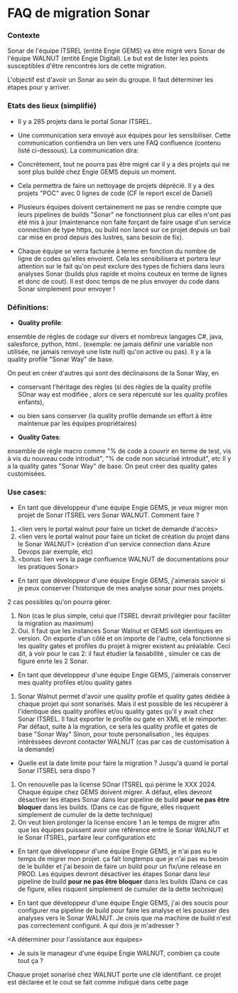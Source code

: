 # FAQ de migration Sonar

### Contexte

Sonar de l'équipe ITSREL (entité Engie GEMS) va être migré vers Sonar de l'équipe WALNUT (entité Engie Digital). Le but est de lister les points susceptibles d'être rencontrés lors de cette migration.

L'objectif est d'avoir un Sonar au sein du groupe. Il faut déterminer les étapes pour y arriver.

### Etats des lieux (simplifié)

- Il y a 285 projets dans le portal Sonar ITSREL.

- Une communication sera envoyé aux équipes pour les sensibiliser. Cette communication contiendra un lien vers une FAQ confluence (contenu listé ci-dessous).
La communication dira:

- Concrétement, tout ne pourra pas être migré car il y a des projets qui ne sont plus buildé chez Engie GEMS depuis un moment. 

- Cela permettra de faire un nettoyage de projets déprécié.
Il y a des projets "POC" avec 0 lignes de code (CF le report  excel de Daniel)

- Plusieurs équipes doivent certainement ne pas se rendre compte que leurs pipelines de builds "Sonar" ne fonctionnent plus car elles n'ont pas été mis à jour (maintenance non faite forçant de faire usage d'un service connection de type https, ou build non lancé sur ce projet depuis un bail car mise en prod depuis des lustres, sans besoin de fix).

- Chaque équipe se verra facturée à terme en fonction du nombre de ligne de codes qu'elles envoient. Cela les sensibilisera et portera leur attention sur le fait qu'on peut exclure des types de fichiers dans leurs analyses Sonar (builds plus rapide et moins couteux en terme de lignes et donc de cout). Il est donc temps de ne plus envoyer du code dans Sonar simplement pour envoyer !


### Définitions:

- **Quality profile**:

ensemble de règles de codage sur divers et nombreux langages C#, java, salesforce, python, html.. (exemple: ne jamais définir une variable non utilisée, ne jamais renvoyé une liste null) qu'on active ou pas).
Il y a la quality profile "Sonar Way" de base. 

On peut en créer d'autres qui sont des déclinaisons de la Sonar Way, en
- conservant l'héritage des règles (si des règles de la quality profile SOnar way est modifiée , alors ce sera répercuté sur les quality profiles enfants), 
- ou bien sans conserver (la quality profile demande un effort à être maintenue par les équipes propriétaires)

- **Quality Gates**:

ensemble de règle macro comme "% de code à couvrir en terme de test, vis à vis du nouveau code introduit", "% de code non sécurisé introduit", etc
Il y a la quality gates "Sonar Way" de base. On peut créer des quality gates customisées.

### Use cases:

- En tant que développeur d'une équipe Engie GEMS, je veux migrer mon projet de Sonar ITSREL vers Sonar WALNUT.
Comment faire ?

1. <lien vers le portal walnut pour faire un ticket de demande d'accès>
2. <lien vers le portal walnut pour faire un ticket de création du projet dans le Sonar WALNUT> (création d'un service connection dans Azure Devops par exemple, etc)
3. <bonus: lien vers la page confluence WALNUT de documentations pour les pratiques Sonar>


- En tant que développeur d'une équipe Engie GEMS, j'aimerais savoir si je peux conserver l'historique de mes analyse sonar pour mes projets.


2 cas possibles qu'on pourra gérer.

1. Non (cas le plus simple, celui que ITSREL devrait privilégier pour faciliter la migration au maximum)
2. Oui. Il faut que les instances Sonar Walnut et GEMS soit identiques en version. On exporte d'un côté et on importe de l'autre, cela fonctionne si les quality gates et profiles du projet à migrer existent au préalable. Ceci dit, à voir pour le cas 2: il faut étudier la faisabilité , simuler ce cas de figure enrte les 2 Sonar.


- En tant que développeur d'une équipe Engie GEMS, j'aimerais conserver mes quality profiles et/ou quality gates
  
1. Sonar Walnut permet d'avoir une quality profile et quality gates dédiée à chaque projet qui sont sonarisés. Mais il est possible de les récupérer à l'identique des quality profiles et/ou quality gates qu'il y avait chez Sonar ITSREL.
Il faut exporter le profile ou gate en XML et le reimporter.
Par défaut, suite à la mgration, ce sera les quality profile et gates de base "Sonar Way"
Sinon, pour toute personalisation , les équipes intéréssées devront contacter WALNUT (cas par cas de customisation à la demande)

- Quelle est la date limite pour faire la migration ? Jusqu'à quand le portal Sonar ITSREL sera dispo ?
1. On renouvelle pas la license SOnar ITSREL qui périme le XXX 2024. 
Chaque équipe chez GEMS doivent migrer. A défaut, elles devront désactiver les étapes Sonar dans leur pipeline de build **pour ne pas être bloquer** dans les builds. (Dans ce cas de figure, elles risquent simplement de cumuler de la dette technique)
2. On veut bien prolonger la license encore 1 an le temps de migrer afin que les équipes puissent avoir une référence entre le Sonar WALNUT et le Sonar ITSREL, parfaire leur configuration etc

- En tant que développeur d'une équipe Engie GEMS, je n'ai pas eu le temps de migrer mon projet. ça fait longtemps que je n'ai pas eu besoin de le builder et j'ai besoin de faire un build pour un fix/une release en PROD.
Les équipes devront désactiver les étapes Sonar dans leur pipeline de build **pour ne pas être bloquer** dans les builds (Dans ce cas de figure, elles risquent simplement de cumuler de la dette technique)

- En tant que développeur d'une équipe Engie GEMS, j'ai des soucis pour configurer ma pipeline de build pour  faire les analyse et les pousser des analyses vers le Sonar WALNUT. Je crois que ma machine de build n'est pas correctement configuré. A qui dois je m'adresser ?

<A déterminer pour l'assistance aux équipes>

- Je suis le manageur d'une équipe Engie WALNUT, combien ça coute tout ça ?
  
Chaque projet sonarisé chez WALNUT porte une clé identifiant. ce projet est déclarée et le cout se fait comme indiqué dans cette page <mettre le lien de la page ici>





